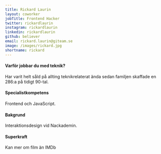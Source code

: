 ```yaml
---
title: Rickard Laurin
layout: coworker
jobTitle: Frontend Hacker
twitter: rickardlaurin
instagram: rickardlaurin
linkedin: rickardlaurin
github: believer
email: rickard.laurin@giteam.se
image: /images/rickard.jpg
shortname: rickard
---
```


#### Varför jobbar du med teknik?
Har varit helt såld på allting teknikrelaterat ända sedan familjen skaffade en 286:a på tidigt 90-tal.

#### Specialistkompetens
Frontend och JavaScript.

#### Bakgrund
Interaktionsdesign vid Nackademin.

#### Superkraft
Kan mer om film än IMDb